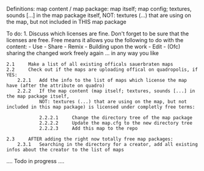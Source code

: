 Definitions:
	map content / map package:	map itself; map config; textures, sounds [...] in the map package itself, 
								NOT: textures (...) that are using on the map, but not included in THIS map package
	
	
To do:
	1.	Discuss which licenses are fine. Don't forget to be sure that the licenses are free.
		Free means it allows you the following to do with the content:
			- Use
			- Share
			- Remix
			- Building upon the work
			- Edit
			- (Ofc) sharing the changed work freely again
		 ... in any way you like
	
	
	2.1		Make a list of all existing officals sauerbraten maps
	2.2		Check out if the maps are uploading offical on quadropolis, if YES:
		2.2.1	Add the info to the list of maps which license the map have (after the attribute on quadro)
		2.2.2	If the map content (map itself; textures, sounds [...] in the map package itself, 
				NOT: textures (...) that are using on the map, but not included in this map package) is licensed under completly free terms:
				
				2.2.2.1		Change the directory tree of the map package
				2.2.2.2		Update the map.cfg to the new directory tree
				2.2.2.3		Add this map to the repo
		
	2.3		AFTER adding the right now totally free map packages:
		2.3.1	Searching in the directory for a creator, add all existing infos about the creator to the list of maps
		

.... Todo in progress ....